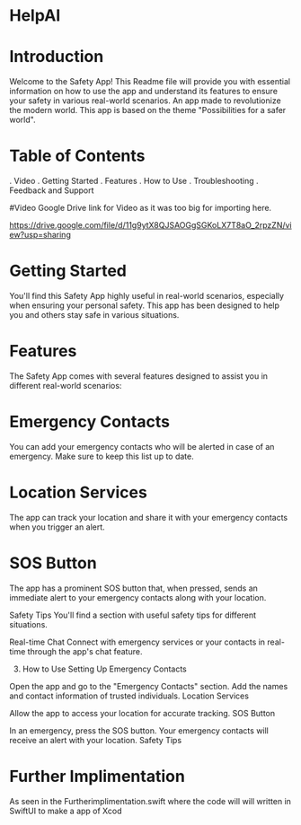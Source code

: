 # HelpAI

# Introduction
Welcome to the Safety App! This Readme file will provide you with essential information on how to use the app and understand its features to ensure your safety in various real-world scenarios. An app made to revolutionize the modern world. This app is based on the theme "Possibilities for a safer world".

# Table of Contents
. Video
. Getting Started
. Features
. How to Use
. Troubleshooting
. Feedback and Support

#Video
Google Drive link for Video as it was too big for importing here. 

https://drive.google.com/file/d/11g9ytX8QJSAOGgSGKoLX7T8aO_2rpzZN/view?usp=sharing

# Getting Started
You'll find this Safety App highly useful in real-world scenarios, especially when ensuring your personal safety. This app has been designed to help you and others stay safe in various situations.

# Features
The Safety App comes with several features designed to assist you in different real-world scenarios:

# Emergency Contacts
You can add your emergency contacts who will be alerted in case of an emergency. Make sure to keep this list up to date.

# Location Services
The app can track your location and share it with your emergency contacts when you trigger an alert.

# SOS Button
The app has a prominent SOS button that, when pressed, sends an immediate alert to your emergency contacts along with your location.

Safety Tips
You'll find a section with useful safety tips for different situations.

Real-time Chat
Connect with emergency services or your contacts in real-time through the app's chat feature.

3. How to Use
Setting Up Emergency Contacts

Open the app and go to the "Emergency Contacts" section.
Add the names and contact information of trusted individuals.
Location Services

Allow the app to access your location for accurate tracking.
SOS Button

In an emergency, press the SOS button.
Your emergency contacts will receive an alert with your location.
Safety Tips

# Further Implimentation

As seen in the Furtherimplimentation.swift where the code will will written in SwiftUI to make a app of Xcod
